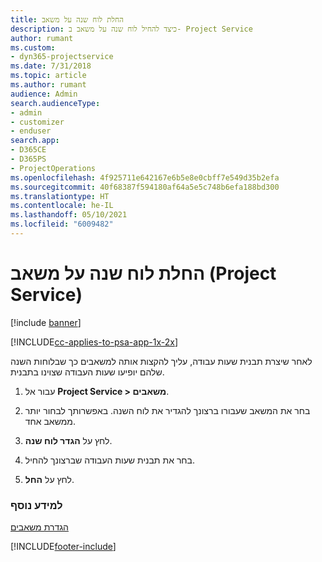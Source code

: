 ```yaml
---
title: החלת לוח שנה על משאב
description: כיצד להחיל לוח שנה על משאב ב- Project Service
author: rumant
ms.custom:
- dyn365-projectservice
ms.date: 7/31/2018
ms.topic: article
ms.author: rumant
audience: Admin
search.audienceType:
- admin
- customizer
- enduser
search.app:
- D365CE
- D365PS
- ProjectOperations
ms.openlocfilehash: 4f925711e642167e6b5e8e0cbff7e549d35b2efa
ms.sourcegitcommit: 40f68387f594180af64a5e5c748b6efa188bd300
ms.translationtype: HT
ms.contentlocale: he-IL
ms.lasthandoff: 05/10/2021
ms.locfileid: "6009482"
---
```

# <a name="apply-a-calendar-to-a-resource-project-service"></a>החלת לוח שנה על משאב (Project Service)

[!include [banner](../includes/psa-now-project-operations.md)]

[!INCLUDE[cc-applies-to-psa-app-1x-2x](../includes/cc-applies-to-psa-app-1x-2x.md)]

לאחר שיצרת תבנית שעות עבודה, עליך להקצות אותה למשאבים כך שבלוחות השנה שלהם יופיעו שעות העבודה שצוינו בתבנית.  
  
1.  עבור אל **Project Service > משאבים**.  
  
2.  בחר את המשאב שעבורו ברצונך להגדיר את לוח השנה. באפשרותך לבחור יותר ממשאב אחד.  
  
3.  לחץ על **הגדר לוח שנה**.  
  
4.  בחר את תבנית שעות העבודה שברצונך להחיל.  
  
5.  לחץ על **החל**.  
  
### <a name="see-also"></a>למידע נוסף  
 [הגדרת משאבים](../psa/set-up-resources.md)


[!INCLUDE[footer-include](../includes/footer-banner.md)]